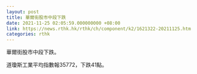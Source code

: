 ```yaml
---
layout: post
title: 華爾街股市中段下跌
date: 2021-11-25 02:05:59.000000000 +08:00
link: https://news.rthk.hk/rthk/ch/component/k2/1621322-20211125.htm
categories: rthk
---
```


華爾街股市中段下跌。

道瓊斯工業平均指數報35772，下跌41點。
